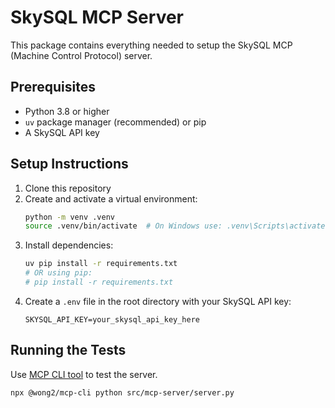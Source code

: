 # SkySQL MCP Server

This package contains everything needed to setup the SkySQL MCP (Machine Control Protocol) server.

## Prerequisites

- Python 3.8 or higher
- `uv` package manager (recommended) or pip
- A SkySQL API key

## Setup Instructions

1. Clone this repository
2. Create and activate a virtual environment:
   ```bash
   python -m venv .venv
   source .venv/bin/activate  # On Windows use: .venv\Scripts\activate
   ```
3. Install dependencies:
   ```bash
   uv pip install -r requirements.txt
   # OR using pip:
   # pip install -r requirements.txt
   ```
4. Create a `.env` file in the root directory with your SkySQL API key:
   ```
   SKYSQL_API_KEY=your_skysql_api_key_here
   ```

## Running the Tests

Use [MCP CLI tool](https://github.com/wong2/mcp-cli) to test the server.
   ```
   npx @wong2/mcp-cli python src/mcp-server/server.py
   ```
